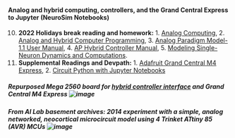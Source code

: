 
#### **Analog and hybrid computing, controllers, and the Grand Central Express to Jupyter (NeuroSim Notebooks)**
 
 10.  **2022 Holidays break reading and homework:** 1. [Analog Computing](https://www.degruyter.com/document/doi/10.1515/9783110787740/html), 2. [Analog and Hybrid Computer Programming](https://www.degruyter.com/document/doi/10.1515/9783110662207/html), 3. [Analog Paradigm Model-1.1 User Manual](https://analogparadigm.com/downloads/handbook.pdf), 4. [AP Hybrid Controller Manual](https://analogparadigm.com/downloads/hc_handbook.pdf), 5.  [Modeling Single-Neuron Dynamics and Computations](https://www.science.org/doi/10.1126/science.1127240).
11. **Supplemental Readings and Devpath:** 1. [Adafruit Grand Central M4 Express](https://cdn-learn.adafruit.com/downloads/pdf/adafruit-grand-central.pdf), 2. [Circuit  Python with Jupyter Notebooks](https://cdn-learn.adafruit.com/downloads/pdf/circuitpython-with-jupyter-notebooks.pdf)

##### Repurposed Mega 2560 board for [hybrid controller interface](https://github.com/anabrid/hardware/tree/main/the-analog-thing/arduino_2650_hybrid_controller) and Grand Central M4 Express ![image](https://user-images.githubusercontent.com/71346897/210679000-bfd3f1fc-ebe5-4372-9982-6e39dd0dce28.png)


##### From AI Lab basement archives: 2014 experiment with a simple, analog networked, neocortical microcircuit model using 4 Trinket ATtiny 85 (AVR) MCUs ![image](https://user-images.githubusercontent.com/71346897/214720775-a89f6d4c-dcf8-4ec9-babd-69f6814e644a.jpeg)
